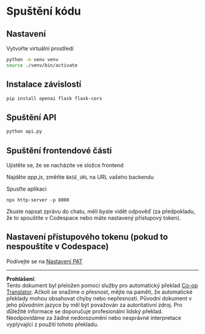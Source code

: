 <!--
CO_OP_TRANSLATOR_METADATA:
{
  "original_hash": "537f02a36d73db093cbb8b9b44867645",
  "translation_date": "2025-09-01T15:49:26+00:00",
  "source_file": "9-chat-project/solution/backend/python/README.md",
  "language_code": "cs"
}
-->
# Spuštění kódu

## Nastavení

Vytvořte virtuální prostředí

```sh
python -m venv venv
source ./venv/bin/activate
```

## Instalace závislostí

```sh
pip install openai flask flask-cors 
```

## Spuštění API

```sh
python api.py
```

## Spuštění frontendové části

Ujistěte se, že se nacházíte ve složce frontend

Najděte *app.js*, změňte `BASE_URL` na URL vašeho backendu

Spusťte aplikaci

```
npx http-server -p 8000
```

Zkuste napsat zprávu do chatu, měli byste vidět odpověď (za předpokladu, že to spouštíte v Codespace nebo máte nastavený přístupový token).

## Nastavení přístupového tokenu (pokud to nespouštíte v Codespace)

Podívejte se na [Nastavení PAT](https://docs.github.com/en/authentication/keeping-your-account-and-data-secure/managing-your-personal-access-tokens)

---

**Prohlášení**:  
Tento dokument byl přeložen pomocí služby pro automatický překlad [Co-op Translator](https://github.com/Azure/co-op-translator). Ačkoli se snažíme o přesnost, mějte na paměti, že automatické překlady mohou obsahovat chyby nebo nepřesnosti. Původní dokument v jeho původním jazyce by měl být považován za autoritativní zdroj. Pro důležité informace se doporučuje profesionální lidský překlad. Neodpovídáme za žádné nedorozumění nebo nesprávné interpretace vyplývající z použití tohoto překladu.